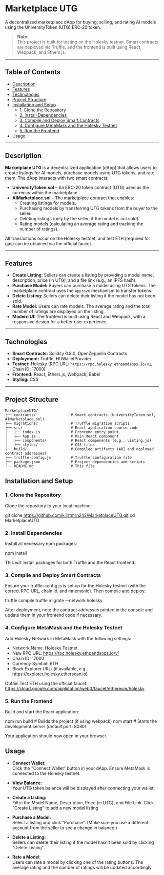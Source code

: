 # Marketplace UTG

A decentralized marketplace dApp for buying, selling, and rating AI models using the UniversityToken (UTG) ERC-20 token.

> **Note:**  
> This project is built for testing on the Holesky testnet. Smart contracts are deployed via Truffle, and the frontend is built using React, Webpack, and Ethers.js.

---

## Table of Contents

- [Description](#description)
- [Features](#features)
- [Technologies](#technologies)
- [Project Structure](#project-structure)
- [Installation and Setup](#installation-and-setup)
  - [1. Clone the Repository](#1-clone-the-repository)
  - [2. Install Dependencies](#2-install-dependencies)
  - [3. Compile and Deploy Smart Contracts](#3-compile-and-deploy-smart-contracts)
  - [4. Configure MetaMask and the Holesky Testnet](#4-configure-metamask-and-the-holesky-testnet)
  - [5. Run the Frontend](#5-run-the-frontend)
- [Usage](#usage)

---

## Description

**Marketplace UTG** is a decentralized application (dApp) that allows users to create listings for AI models, purchase models using UTG tokens, and rate them. The dApp interacts with two smart contracts:

- **UniversityToken.sol** – An ERC-20 token contract (UTG) used as the currency within the marketplace.
- **AIMarketplace.sol** – The marketplace contract that enables:
  - Creating listings for models.
  - Purchasing models by transferring UTG tokens from the buyer to the seller.
  - Deleting listings (only by the seller, if the model is not sold).
  - Rating models (calculating an average rating and tracking the number of ratings).

All transactions occur on the Holesky testnet, and test ETH (required for gas) can be obtained via the official faucet.

---

## Features

- **Create Listing:** Sellers can create a listing by providing a model name, description, price (in UTG), and a file link (e.g., an IPFS hash).
- **Purchase Model:** Buyers can purchase a model using UTG tokens. The marketplace contract uses the `approve` mechanism to transfer tokens.
- **Delete Listing:** Sellers can delete their listing if the model has not been sold.
- **Rate Model:** Users can rate models. The average rating and the total number of ratings are displayed on the listing.
- **Modern UI:** The frontend is built using React and Webpack, with a responsive design for a better user experience.

---

## Technologies

- **Smart Contracts:** Solidity 0.8.0, OpenZeppelin Contracts
- **Deployment:** Truffle, HDWalletProvider
- **Testnet:** Holesky (RPC URL: `https://rpc.holesky.ethpandaops.io/v1`, Chain ID: 17000)
- **Frontend:** React, Ethers.js, Webpack, Babel
- **Styling:** CSS

---

## Project Structure
```
MarketplaceUTG/
├── contracts/                # Smart contracts (UniversityToken.sol, AIMarketplace.sol)
├── migrations/               # Truffle migration scripts
├── src/                      # React application source code
│   ├── index.js              # Frontend entry point
│   ├── App.js                # Main React component
│   ├── components/           # React components (e.g., Listing.js)
│   └── styles/               # CSS files
├── build/                    # Compiled artifacts (ABI and deployed contract addresses)
├── truffle-config.js         # Truffle configuration file
├── package.json              # Project dependencies and scripts
└── README.md                 # This file
```



## Installation and Setup

### 1. Clone the Repository

Clone the repository to your local machine:

git clone https://github.com/killrtmrn242/MarketplaceUTG.git
cd MarketplaceUTG

### 2. Install Dependencies

Install all necessary npm packages:

npm install

This will install packages for both Truffle and the React frontend.

### 3. Compile and Deploy Smart Contracts

Ensure your truffle-config.js is set up for the Holesky testnet (with the correct RPC URL, chain id, and mnemonic). Then compile and deploy:

truffle compile
truffle migrate --network holesky

After deployment, note the contract addresses printed in the console and update them in your frontend code if necessary.

### 4. Configure MetaMask and the Holesky Testnet

Add Holesky Network in MetaMask with the following settings:

- Network Name: Holesky Testnet
- New RPC URL: https://rpc.holesky.ethpandaops.io/v1
- Chain ID: 17000
- Currency Symbol: ETH
- Block Explorer URL: (if available, e.g., https://explorer.holesky.etherscan.io)

Obtain Test ETH using the official faucet: https://cloud.google.com/application/web3/faucet/ethereum/holesky

### 5. Run the Frontend

Build and start the React application:

npm run build    # Builds the project (if using webpack)
npm start        # Starts the development server (default port: 8080)

Your application should now open in your browser.

## Usage

- **Connect Wallet:**  
  Click the "Connect Wallet" button in your dApp. Ensure MetaMask is connected to the Holesky testnet.

- **View Balance:**  
  Your UTG token balance will be displayed after connecting your wallet.

- **Create a Listing:**  
  Fill in the Model Name, Description, Price (in UTG), and File Link. Click "Create Listing" to add a new model listing.

- **Purchase a Model:**  
  Select a listing and click "Purchase". (Make sure you use a different account from the seller to see a change in balance.)

- **Delete a Listing:**  
  Sellers can delete their listing if the model hasn’t been sold by clicking "Delete Listing".

- **Rate a Model:**  
  Users can rate a model by clicking one of the rating buttons. The average rating and the number of ratings will be updated accordingly.
